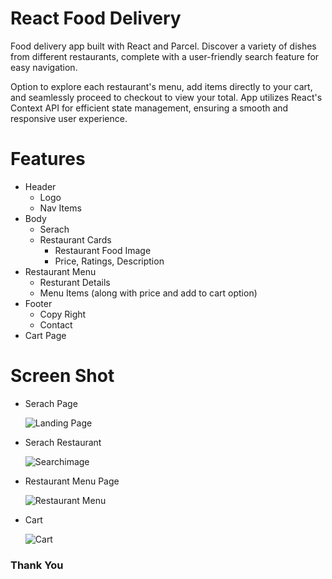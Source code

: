 # React Food Delivery

Food delivery app built with React and Parcel. Discover a variety of dishes from different restaurants, complete with a user-friendly search feature for easy navigation.

Option to explore each restaurant's menu, add items directly to your cart, and seamlessly proceed to checkout to view your total. App utilizes React's Context API for efficient state management, ensuring a smooth and responsive user experience.

# Features

- Header
    - Logo
    - Nav Items
- Body
  - Serach
  - Restaurant Cards
      - Restaurant Food Image
      - Price, Ratings, Description
- Restaurant Menu
    - Resturant Details
    - Menu Items (along with price and add to cart option)
- Footer
    - Copy Right
    - Contact
- Cart Page
 
# Screen Shot
- Serach Page
  
  ![Landing Page](https://github.com/user-attachments/assets/f639e1c0-8d89-4362-ae1c-03d7f82048db)
  
- Serach Restaurant

  ![ Searchimage](https://github.com/user-attachments/assets/06d685ee-4bb0-49f2-be1f-3cadb4c9fea1)

- Restaurant Menu Page
  
  ![Restaurant Menu](https://github.com/user-attachments/assets/cfe32ee3-2f38-4d71-8c68-cf40e3074610)

- Cart

  ![Cart](https://github.com/user-attachments/assets/4ba670f0-45e3-41a0-86f4-b474ec0c848d)

### Thank You

